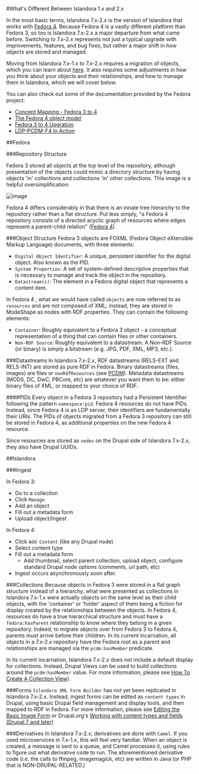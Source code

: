 #What's Different Between Islandora 1.x and 2.x

In the most basic terms, Islandora 7.x-2.x is the version of Islandora that works with [Fedora 4](https://wiki.duraspace.org/display/FEDORA4x/Fedora+4.x+Documentation). Because Fedora 4 is a vastly different platform than Fedora 3, so too is Islandora 7.x-2.x a major departure from what came before. Switching to 7.x-2.x represents not just a typical upgrade with improvements, features, and bug fixes, but rather a major shift in how objects are stored and managed. 

Moving from Islandora 7.x-1.x to 7.x-2.x requires a migration of objects, which you can learn about [here](../migration/migration.md). It also requires some adjustments in how you think about your objects and their relationships, and how to manage them in Islandora, which we will cover below.

You can also check out some of the documentation provided by the Fedora project:
* [Concept Mapping - Fedora 3 to 4](https://wiki.duraspace.org/display/FEDORA4x/Concept+Mapping+-+Fedora+3+to+4)
* [The Fedora 4 object model](https://wiki.duraspace.org/display/FEDORA4x/The+Fedora+4+object+model)
* [Fedora 3 to 4 Upgration](https://wiki.duraspace.org/display/FF/Fedora+3+to+4+Upgration)
* [LDP-PCDM-F4 In Action](https://wiki.duraspace.org/display/FEDORA4x/LDP-PCDM-F4+In+Action)

##Fedora 

###Repository Structure

Fedora 3 stored all objects at the top level of the repository, although presentation of the objects could mimic a directory structure by having objects 'in' collections and collections 'in' other collections. This image is a helpful oversimplification:

![image](https://cloud.githubusercontent.com/assets/2371345/10912108/525c2a0e-821e-11e5-9c5b-d853b62f1e5a.png)

Fedora 4 differs considerably in that there is an innate tree hierarchy to the repository rather than a flat structure. Put less simply, "a Fedora 4 repository consists of a directed acyclic graph of resources where edges represent a parent-child relation" ([Fedora 4](https://wiki.duraspace.org/display/FEDORA4x/The+Fedora+4+object+model)).

###Object Structure
Fedora 3 objects are FOXML (Fedora Object eXtensible Markup Language) documents, with three elements:

* `Digital Object Identifier`: A unique, persistent identifier for the digital object. Also known as the PID.
* `System Properties`: A set of system-defined descriptive properties that is necessary to manage and track the object in the repository.
* `Datastream(s)`: The element in a Fedora digital object that represents a content item.

In Fedora 4 , what we would have called `objects` are now referred to as `resources` and are not composed of XML; instead, they are stored in ModeShape as nodes with RDF properties. They can contain the following elements:

* `Container`: Roughly equivalent to a Fedora 3 object - a conceptual representation of a thing that can contain files or other containers.
* `Non-RDF Source`: Roughly equivalent to a datastream. A Non-RDF Source (or binary) is simply a bitstream (e.g. JPG, PDF, XML, MP3, etc.).

###Datastreams
In Islandora 7.x-2.x, RDF datastreams (RELS-EXT and RELS-INT) are stored as pure RDF in Fedora. Binary datastreams (files, images) are files or `nonRdfResources` (see [PCDM](https://github.com/duraspace/pcdm/wiki)). Metadata datastreams (MODS, DC, DwC, PBCore, etc) are whatever you want them to be: either binary files of XML, or mapped to your choice of RDF.

####PIDs
Every object in a Fedora 3 repository had a Persistent Identifier following the pattern `namespace:pid`. Fedora 4 resources do not have PIDs. Instead, since Fedora 4 is an LDP server, their identifiers are fundamentally their URIs. The PIDs of objects migrated from a Fedora 3 repository can still be stored in Fedora 4, as additional properties on the new Fedora 4 resource.

Since resources are stored as `nodes` on the Drupal side of Islandora 7.x-2.x, they also have Drupal UUIDs.


##Islandora

###Ingest

In Fedora 3:
* Go to a collection
* Click `Manage`
* Add an object
* Fill out a metadata form
* Upload object/Ingest

In Fedora 4:
* Click `Add Content` (like any Drupal node)
* Select content type 
* Fill out a metadata form
    * Add thumbnail, select parent collection, upload object, configure standard Drupal node options (comments, url path, etc)
* Ingest occurs asynchronously soon after. 

###Collections
Because objects in Fedora 3 were stored in a flat graph structure instead of a hierarchy, what were presented as collections in Islandora 7.x-1.x were actually objects on the same level as their child objects, with the 'container' or 'folder' aspect of them being a fiction for display created by the relationships between the objects. In Fedora 4, resources do have a true hierarchical structure and must have a `fedora:hasParent` relationship to know where they belong in a given repository. Indeed, to migrate objects over from Fedora 3 to Fedora 4, parents must arrive before their children. In its current incarnation, all objects in a 7.x-2.x repository have the Fedora root as a parent and relationships are managed via the ```pcdm:hasMember``` predicate. 

In its current incarnation, Islandora 7.x-2.x does not include a default display for collections. Instead, Drupal Views can be used to build collections around the `pcdm:hasMember` value. For more information, please see [How To Create A Collection View]()).

###Forms
`Islandora XML Form Builder` has not yet been replicated in Islandora 7.x-2.x. Instead, ingest forms can be edited as `content types` in Drupal, using basic Drupal field management and display tools, and then mapped to RDF in Fedora. For more information, please see [Editing the Basic Image Form](editing-basic-image-form-in-islandora-7.x-2.x.md) or Drupal.org's [Working with content types and fields (Drupal 7 and later)](https://www.drupal.org/documentation/modules/field-ui)

###Derivatives
In Islandora 7.x-2.x, derivatives are done with `Camel`. If you used microservices in 7.x-1.x, this will feel very familiar. When an object is created, a message is sent to a queue, and Camel processes it, using rules to figure out what derivative code to run. The aforementioned derivative code (i.e. the calls to ffmpeg, imagemagick, etc) are written in Java (or PHP that is NON-DRUPAL-RELATED.) 
